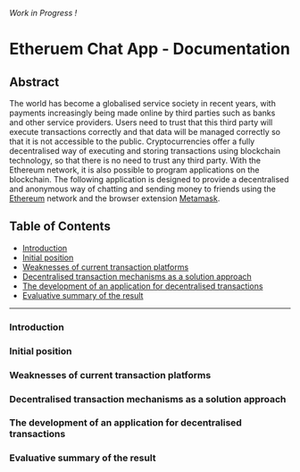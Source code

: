 *Work in Progress !*

# Etheruem Chat App - Documentation

## Abstract

The world has become a globalised service society in recent years, with payments increasingly being made online by third
parties such as banks and other service providers. Users need to trust that this third party will execute transactions
correctly and that data will be managed correctly so that it is not accessible to the public. Cryptocurrencies offer a
fully decentralised way of executing and storing transactions using blockchain technology, so that there is no need to
trust any third party. With the Ethereum network, it is also possible to program applications on the blockchain. The
following application is designed to provide a decentralised and anonymous way of chatting and sending money to friends
using the [Ethereum](https://ethereum.org/) network and the browser extension [Metamask](https://metamask.io/).

## Table of Contents

* [Introduction](#Introduction)
* [Initial position](#Initial-position)
* [Weaknesses of current transaction platforms](#Weaknesses-of-current-transaction-platforms)
* [Decentralised transaction mechanisms as a solution approach](#Decentralised-transaction-mechanisms-as-a-solution-approach)
* [The development of an application for decentralised transactions](#The-development-of-an-application-for-decentralised-transactions)
* [Evaluative summary of the result](#Evaluative-summary-of-the-result)

---

### Introduction

### Initial position

### Weaknesses of current transaction platforms

### Decentralised transaction mechanisms as a solution approach

### The development of an application for decentralised transactions

### Evaluative summary of the result